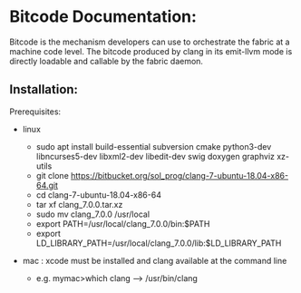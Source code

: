 # Bitcode Documentation:

Bitcode is the mechanism developers can use to orchestrate the fabric at a machine code level.  The bitcode produced by clang in its emit-llvm mode is directly loadable and callable by the fabric daemon.

## Installation:

Prerequisites:
- linux
  - sudo apt install build-essential subversion cmake python3-dev libncurses5-dev libxml2-dev libedit-dev swig doxygen graphviz xz-utils
  - git clone https://bitbucket.org/sol_prog/clang-7-ubuntu-18.04-x86-64.git
  - cd clang-7-ubuntu-18.04-x86-64
  - tar xf clang_7.0.0.tar.xz
  - sudo mv clang_7.0.0 /usr/local
  - export PATH=/usr/local/clang_7.0.0/bin:$PATH
  - export LD_LIBRARY_PATH=/usr/local/clang_7.0.0/lib:$LD_LIBRARY_PATH  

- mac : xcode must be installed and clang available at the command line
  - e.g. mymac>which clang --> /usr/bin/clang



